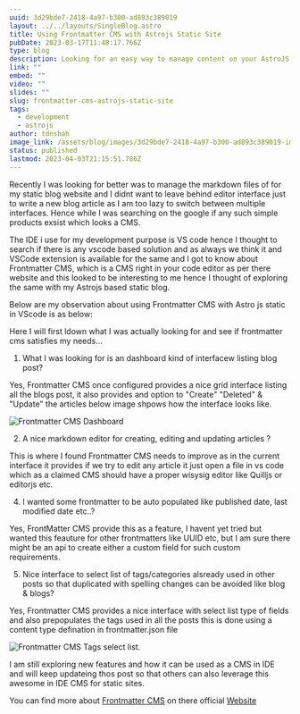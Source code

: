 ```yaml
---
uuid: 3d29bde7-2418-4a97-b300-ad893c389019
layout: ../../layouts/SingleBlog.astro
title: Using Frontmatter CMS with Astrojs Static Site
pubDate: 2023-03-17T11:48:17.766Z
type: blog
description: Looking for an easy way to manage content on your AstroJS static site? Look no further than Frontmatter CMS! Our expert team can help you seamlessly integrate Frontmatter CMS with your AstroJS static site, allowing you to easily manage your content and keep your site up-to-date. With our knowledge and experience, we'll work with you to create a customized solution that perfectly fits your needs. Contact us today to learn more about how we can help you streamline your content management with Frontmatter CMS and AstroJS.
link: ""
embed: ""
video: ""
slides: ""
slug: frontmatter-cms-astrojs-static-site
tags:
  - development
  - astrojs
author: tdnshah
image_link: /assets/blog/images/3d29bde7-2418-4a97-b300-ad893c389019-img-1.png
status: published
lastmod: 2023-04-03T21:15:51.786Z
---
```


Recently I was looking for better was to manage the markdown files of for my static blog website and I didnt want to leave behind editor interface just to write a new blog article as I am too lazy to switch between multiple interfaces. Hence while I was searching on the google if any such simple products exsist which looks a CMS. 

The IDE i use for my development purpose is VS code hence I thought to search if there is any vscode based solution and as always we think  it and VSCode extension is available for the same and I got to know about Frontmatter CMS, which is a CMS right in your code editor as per there website and this looked to be interesting to me hence I thought of exploring the same with my Astrojs based static blog.

Below are my observation about using Frontmatter CMS with Astro js static in VScode is as below:

Here I will first ldown what I was actually looking for and see if frontmatter cms satisfies my needs...

1. What I was looking for is an dashboard kind of interfacew listing blog post?

Yes, Frontmatter CMS once configured provides a nice grid interface listing all the blogs post, it also provides and option to "Create" "Deleted" & "Update" the articles below image shpows how the interface looks like.

  ![Frontmatter CMS Dashboard](/assets/blog/images/3d29bde7-2418-4a97-b300-ad893c389019-img-2.png)

2. A nice markdown editor for creating, editing and updating articles ?

This is where I found Frontmatter CMS needs to improve as in the current interface it provides if we try to edit any article it just open a file in vs code which as a claimed CMS should have a proper wisysig editor like Quilljs or editorjs etc.

4. I wanted some frontmatter to be auto populated like published date, last modified date etc..?
  
Yes, FrontMatter CMS provide this as a feature, I havent yet tried but wanted this feauture for other frontmatters like UUID etc, but I am sure there might be an api to create either a custom field for such custom requirements.

5. Nice interface to select list of tags/categories alsready used in other posts so that duplicated with spelling changes can be avoided like blog & blogs?

Yes, Frontmatter CMS provides a nice interface with select list type of fields and also prepopulates  the tags used in all the posts this is done using a content type defination in frontmatter.json file

![Frontmatter CMS Tags select list.](/assets/blog/images/3d29bde7-2418-4a97-b300-ad893c389019-img-3.png)

I am still exploring new features and how it can be used as a CMS in IDE and will keep updateing thos post so that others can also leverage this awesome in IDE CMS for static sites.

You can find more about [Frontmatter CMS]("https://frontmatter.codes/") on there official [Website]("https://frontmatter.codes/")
   